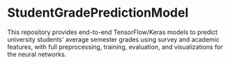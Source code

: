 # StudentGradePredictionModel
This repository provides end-to-end TensorFlow/Keras models to predict university students' average semester grades using survey and academic features, with full preprocessing, training, evaluation, and visualizations for the neural networks.

